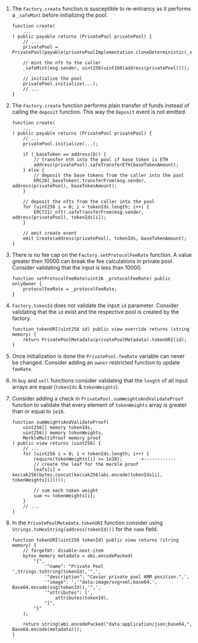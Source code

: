 1. The `Factory.create` function is susceptible to re-entrancy as it performs a `_safeMint` before initializing the pool.
    ```solidity
    function create(
        ...
    ) public payable returns (PrivatePool privatePool) {
        // ...
        privatePool = PrivatePool(payable(privatePoolImplementation.cloneDeterministic(_salt)));

        // mint the nft to the caller
        _safeMint(msg.sender, uint256(uint160(address(privatePool))));

        // initialize the pool
        privatePool.initialize(...);
        // ...
    }
    ```
2. The `Factory.create` function performs plain transfer of funds instead of calling the `deposit` function. This way the `Deposit` event is not emitted.
    ```solidity
    function create(
        ...
    ) public payable returns (PrivatePool privatePool) {
        // ...
        privatePool.initialize(...);
        
        if (_baseToken == address(0)) {
            // transfer eth into the pool if base token is ETH
            address(privatePool).safeTransferETH(baseTokenAmount);
        } else {
            // deposit the base tokens from the caller into the pool
            ERC20(_baseToken).transferFrom(msg.sender, address(privatePool), baseTokenAmount);
        }

        // deposit the nfts from the caller into the pool
        for (uint256 i = 0; i < tokenIds.length; i++) {
            ERC721(_nft).safeTransferFrom(msg.sender, address(privatePool), tokenIds[i]);
        }

        // emit create event
        emit Create(address(privatePool), tokenIds, baseTokenAmount);
    }
    ```
3. There is no fee cap on the `Factory.setProtocolFeeRate` function. A value greater then 10000 can break the fee calculations in private pool. Consider validating that the input is less than 10000.
    ```solidity
    function setProtocolFeeRate(uint16 _protocolFeeRate) public onlyOwner {
        protocolFeeRate = _protocolFeeRate;
    }
    ```
4. `Factory.tokenId` does not validate the input `id` parameter. Consider validating that the `id` exist and the respective pool is created by the factory.
    ```solidity
    function tokenURI(uint256 id) public view override returns (string memory) {
        return PrivatePoolMetadata(privatePoolMetadata).tokenURI(id);
    }
    ```
5. Once initialization is done the `PrivatePool.feeRate` variable can never be changed. Consider adding an `owner` restricted function to update `feeRate`.
    
6. In `buy` and `sell` functions consider validating that the `length` of all input arrays are equal (`tokenIds` & `tokenWeights`).
   
7. Consider adding a check in `PrivatePool.sumWeightsAndValidateProof` function to validate that every element of `tokenWeights` array is greater than or equal to `1e18`.
    ```solidity
    function sumWeightsAndValidateProof(
        uint256[] memory tokenIds,
        uint256[] memory tokenWeights,
        MerkleMultiProof memory proof
    ) public view returns (uint256) {
        // ...
        for (uint256 i = 0; i < tokenIds.length; i++) {
            require(tokenWeights[i] >= 1e18);       <------------
            // create the leaf for the merkle proof
            leafs[i] = keccak256(bytes.concat(keccak256(abi.encode(tokenIds[i], tokenWeights[i]))));

            // sum each token weight
            sum += tokenWeights[i];
        }
        // ...
    }
    ```
8. In the `PrivatePoolMetadata.tokenURI` function consider using `Strings.toHexString(address(tokenId)))` for the `name` field.
    ```solidity
    function tokenURI(uint256 tokenId) public view returns (string memory) {
        // forgefmt: disable-next-item
        bytes memory metadata = abi.encodePacked(
            "{",
                '"name": "Private Pool ',Strings.toString(tokenId),'",',
                '"description": "Caviar private pool AMM position.",',
                '"image": ','"data:image/svg+xml;base64,', Base64.encode(svg(tokenId)),'",',
                '"attributes": [',
                    attributes(tokenId),
                "]",
            "}"
        );

        return string(abi.encodePacked("data:application/json;base64,", Base64.encode(metadata)));
    }
    ```